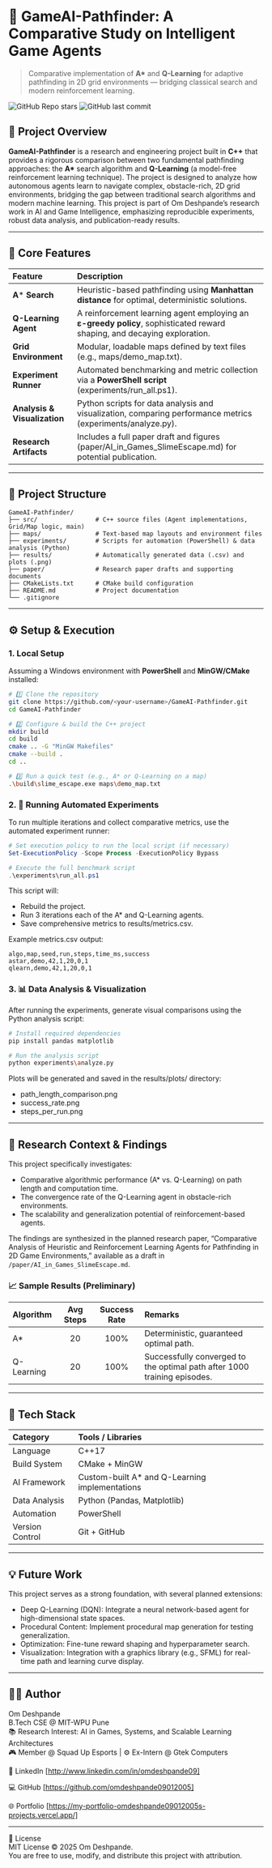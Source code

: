 # 🧠 GameAI-Pathfinder: A Comparative Study on Intelligent Game Agents
> Comparative implementation of **A\*** and **Q-Learning** for adaptive pathfinding in 2D grid environments — bridging classical search and modern reinforcement learning.

![GitHub Repo stars](https://img.shields.io/github/stars/omdeshpande09012005/GameAI-Pathfinder?style=social)
![GitHub last commit](https://img.shields.io/github/last-commit/omdeshpande09012005/GameAI-Pathfinder)


## 🎯 Project Overview
**GameAI-Pathfinder** is a research and engineering project built in **C++** that provides a rigorous comparison between two fundamental pathfinding approaches: the **A\*** search algorithm and **Q-Learning** (a model-free reinforcement learning technique). The project is designed to analyze how autonomous agents learn to navigate complex, obstacle-rich, 2D grid environments, bridging the gap between traditional search algorithms and modern machine learning. This project is part of Om Deshpande’s research work in AI and Game Intelligence, emphasizing reproducible experiments, robust data analysis, and publication-ready results.

---

## 🧩 Core Features
| Feature | Description |
| :--- | :--- |
| **A*** **Search** | Heuristic-based pathfinding using **Manhattan distance** for optimal, deterministic solutions. |
| **Q-Learning Agent** | A reinforcement learning agent employing an **ε-greedy policy**, sophisticated reward shaping, and decaying exploration. |
| **Grid Environment** | Modular, loadable maps defined by text files (e.g., maps/demo_map.txt). |
| **Experiment Runner** | Automated benchmarking and metric collection via a **PowerShell script** (experiments/run_all.ps1). |
| **Analysis & Visualization** | Python scripts for data analysis and visualization, comparing performance metrics (experiments/analyze.py). |
| **Research Artifacts** | Includes a full paper draft and figures (paper/AI_in_Games_SlimeEscape.md) for potential publication. |

---

## 🧱 Project Structure
```
GameAI-Pathfinder/
├── src/                # C++ source files (Agent implementations, Grid/Map logic, main)
├── maps/               # Text-based map layouts and environment files
├── experiments/        # Scripts for automation (PowerShell) & data analysis (Python)
├── results/            # Automatically generated data (.csv) and plots (.png)
├── paper/              # Research paper drafts and supporting documents
├── CMakeLists.txt      # CMake build configuration
├── README.md           # Project documentation
└── .gitignore
```

---

## ⚙️ Setup & Execution
### 1. **Local Setup**
Assuming a Windows environment with **PowerShell** and **MinGW/CMake** installed:

```bash
# 1️⃣ Clone the repository
git clone https://github.com/<your-username>/GameAI-Pathfinder.git
cd GameAI-Pathfinder

# 2️⃣ Configure & build the C++ project
mkdir build
cd build
cmake .. -G "MinGW Makefiles"
cmake --build .
cd ..

# 3️⃣ Run a quick test (e.g., A* or Q-Learning on a map)
.\build\slime_escape.exe maps\demo_map.txt
```

### 2. 🧪 Running Automated Experiments
To run multiple iterations and collect comparative metrics, use the automated experiment runner:

```powershell
# Set execution policy to run the local script (if necessary)
Set-ExecutionPolicy -Scope Process -ExecutionPolicy Bypass

# Execute the full benchmark script
.\experiments\run_all.ps1
```

This script will:
- Rebuild the project.
- Run 3 iterations each of the A* and Q-Learning agents.
- Save comprehensive metrics to results/metrics.csv.

Example metrics.csv output:
```
algo,map,seed,run,steps,time_ms,success
astar,demo,42,1,20,0,1
qlearn,demo,42,1,20,0,1
```

### 3. 📊 Data Analysis & Visualization
After running the experiments, generate visual comparisons using the Python analysis script:

```bash
# Install required dependencies
pip install pandas matplotlib

# Run the analysis script
python experiments\analyze.py
```

Plots will be generated and saved in the results/plots/ directory:
- path_length_comparison.png
- success_rate.png
- steps_per_run.png

---

## 🧠 Research Context & Findings
This project specifically investigates:
- Comparative algorithmic performance (A* vs. Q-Learning) on path length and computation time.
- The convergence rate of the Q-Learning agent in obstacle-rich environments.
- The scalability and generalization potential of reinforcement-based agents.

The findings are synthesized in the planned research paper, “Comparative Analysis of Heuristic and Reinforcement Learning Agents for Pathfinding in 2D Game Environments,” available as a draft in `/paper/AI_in_Games_SlimeEscape.md`.

### 📈 Sample Results (Preliminary)
| Algorithm | Avg Steps | Success Rate | Remarks |
| :--- | :---: | :---: | :--- |
| A* | 20 | 100% | Deterministic, guaranteed optimal path. |
| Q-Learning | 20 | 100% | Successfully converged to the optimal path after 1000 training episodes. |

---

## 🧰 Tech Stack
| Category | Tools / Libraries |
| :--- | :--- |
| Language | C++17 |
| Build System | CMake + MinGW |
| AI Framework | Custom-built A* and Q-Learning implementations |
| Data Analysis | Python (Pandas, Matplotlib) |
| Automation | PowerShell |
| Version Control | Git + GitHub |

---

## 💡 Future Work
This project serves as a strong foundation, with several planned extensions:
- Deep Q-Learning (DQN): Integrate a neural network-based agent for high-dimensional state spaces.
- Procedural Content: Implement procedural map generation for testing generalization.
- Optimization: Fine-tune reward shaping and hyperparameter search.
- Visualization: Integration with a graphics library (e.g., SFML) for real-time path and learning curve display.

---

## 🧑‍💻 Author
Om Deshpande  
B.Tech CSE @ MIT-WPU Pune  
📚 Research Interest: AI in Games, Systems, and Scalable Learning Architectures  
🎮 Member @ Squad Up Esports | ⚙️ Ex-Intern @ Gtek Computers  

💼 LinkedIn [http://www.linkedin.com/in/omdeshpande09]

💻 GitHub [https://github.com/omdeshpande09012005]

🌐 Portfolio [https://my-portfolio-omdeshpande09012005s-projects.vercel.app/]

---

🧾 License  
MIT License © 2025 Om Deshpande.  
You are free to use, modify, and distribute this project with attribution.

